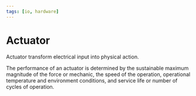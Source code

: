 ```yaml
---
tags: [io, hardware]
---
```


# Actuator

Actuator transform electrical input into physical action.

The performance of an actuator is determined by the sustainable maximum
magnitude of the force or mechanic, the speed of the operation, operational
temperature and environment conditions, and service life or number of cycles of
operation.

